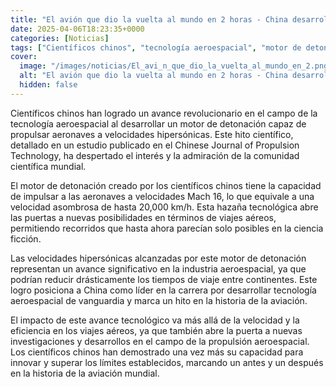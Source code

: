 ```yaml
---
title: "El avión que dio la vuelta al mundo en 2 horas - China desarrolla un motor que alcanza la extrema velocidad de 20,000 km/h"
date: 2025-04-06T18:23:35+0000
categories: [Noticias]
tags: ["Científicos chinos", "tecnología aeroespacial", "motor de detonación", "velocidades hipersónicas", "industria aeroespacial", "China", "propulsión aeroespacial."]
cover:
  image: "/images/noticias/El_avi_n_que_dio_la_vuelta_al_mundo_en_2.png"
  alt: "El avión que dio la vuelta al mundo en 2 horas - China desarrolla un motor que alcanza la extrema velocidad de 20,000 km/h"
  hidden: false
---
```


Científicos chinos han logrado un avance revolucionario en el campo de la tecnología aeroespacial al desarrollar un motor de detonación capaz de propulsar aeronaves a velocidades hipersónicas. Este hito científico, detallado en un estudio publicado en el Chinese Journal of Propulsion Technology, ha despertado el interés y la admiración de la comunidad científica mundial.

El motor de detonación creado por los científicos chinos tiene la capacidad de impulsar a las aeronaves a velocidades Mach 16, lo que equivale a una velocidad asombrosa de hasta 20,000 km/h. Esta hazaña tecnológica abre las puertas a nuevas posibilidades en términos de viajes aéreos, permitiendo recorridos que hasta ahora parecían solo posibles en la ciencia ficción.

Las velocidades hipersónicas alcanzadas por este motor de detonación representan un avance significativo en la industria aeroespacial, ya que podrían reducir drásticamente los tiempos de viaje entre continentes. Este logro posiciona a China como líder en la carrera por desarrollar tecnología aeroespacial de vanguardia y marca un hito en la historia de la aviación.

El impacto de este avance tecnológico va más allá de la velocidad y la eficiencia en los viajes aéreos, ya que también abre la puerta a nuevas investigaciones y desarrollos en el campo de la propulsión aeroespacial. Los científicos chinos han demostrado una vez más su capacidad para innovar y superar los límites establecidos, marcando un antes y un después en la historia de la aviación mundial.
